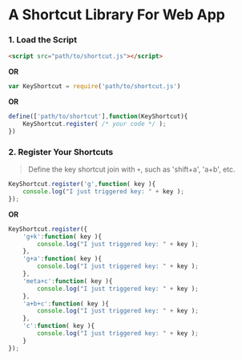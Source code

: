 # A Shortcut Library For Web App

### 1. Load the Script

```html
<script src="path/to/shortcut.js"></script>
```

__OR__

```javascript
var KeyShortcut = require('path/to/shortcut.js')
```

__OR__

```javascript
define(['path/to/shortcut'],function(KeyShortcut){
    KeyShortcut.register( /* your code */ );
})
```
### 2. Register Your Shortcuts

> Define the key shortcut join with `+`, such as 'shift+a', 'a+b', etc.

```javascript
KeyShortcut.register('g',function( key ){
    console.log("I just triggered key: " + key );
});
```

__OR__

```javascript
KeyShortcut.register({
    'g+k':function( key ){
        console.log("I just triggered key: " + key );
    },
    'g+a':function( key ){
        console.log("I just triggered key: " + key );
    },
    'meta+c':function( key ){
        console.log("I just triggered key: " + key );
    },
    'a+b+c':function( key ){
        console.log("I just triggered key: " + key );
    },
    'c':function( key ){
        console.log("I just triggered key: " + key );
    }
});
```
